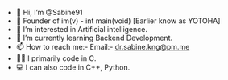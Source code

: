 - 👋 Hi, I’m @Sabine91
- 🏢 Founder of im(v) - int main(void) [Earlier know as YOTOHA]
- 👀 I’m interested in Artificial intelligence.
- 🌱 I’m currently learning Backend Development.
- 📫 How to reach me:-
  Email:- dr.sabine.kng@pm.me
- 👨‍💻 I primarily code in C.
- 💻 I can also code in C++, Python.

<!---
Sabine91/Sabine91 is a ✨ special ✨ repository because its `README.md` (this file) appears on your GitHub profile.
You can click the Preview link to take a look at your changes.
--->
